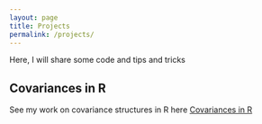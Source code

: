 ```yaml
---
layout: page
title: Projects
permalink: /projects/
---
```


Here, I will share some code and tips and tricks

## Covariances in R

See my work on covariance structures in R here [Covariances in R](https://samuelkn.github.io/CovariancesInR/index.html)
